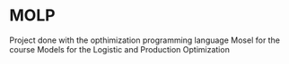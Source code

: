 # MOLP
Project done with the opthimization programming language Mosel for the course Models for the Logistic and Production Optimization
